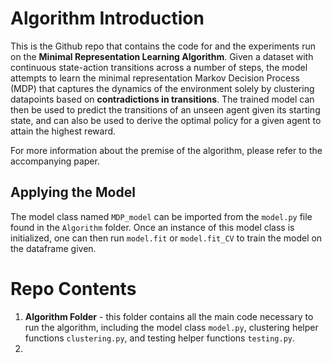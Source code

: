 # Algorithm Introduction

This is the Github repo that contains the code for and the experiments run on the **Minimal Representation Learning Algorithm**. Given a dataset with 
continuous state-action transitions across a number of steps, the model attempts to learn the minimal representation Markov Decision Process (MDP) that 
captures the dynamics of the environment solely by clustering datapoints based on **contradictions in transitions**. The trained model can then be used 
to predict the transitions of an unseen agent given its starting state, and can also be used to derive the optimal policy for a given agent to attain the 
highest reward.

For more information about the premise of the algorithm, please refer to the accompanying paper.

## Applying the Model
The model class named `MDP_model` can be imported from the `model.py` file found in the `Algorithm` folder. Once an instance of this model class is initialized, 
one can then run `model.fit` or `model.fit_CV` to train the model on the dataframe given. 

# Repo Contents

1. **Algorithm Folder** - this folder contains all the main code necessary to run the algorithm, including the model class `model.py`, clustering helper functions
`clustering.py`, and testing helper functions `testing.py`. 
1.  

